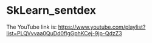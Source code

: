 # SkLearn_sentdex
The YouTube link is: https://www.youtube.com/playlist?list=PLQVvvaa0QuDd0flgGphKCej-9jp-QdzZ3
